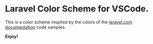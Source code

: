 # Laravel Color Scheme for VSCode.

This is a color scheme inspired by the colors of the [laravel.com documentation](https://laravel.com) code samples. 

**Enjoy!**